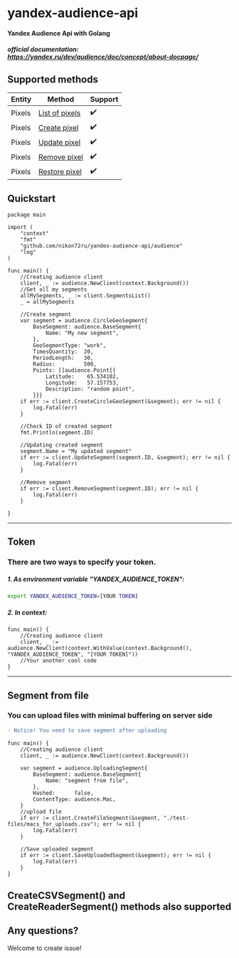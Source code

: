 # yandex-audience-api
#### Yandex Audience Api with Golang

##### official documentation: https://yandex.ru/dev/audience/doc/concept/about-docpage/

## Supported methods 
| Entity | Method | Support |
|--------|-------|-------|
| Pixels | [List of pixels](https://yandex.ru/dev/audience/doc/pixels/segments-docpage/) | :heavy_check_mark: | 
| Pixels | [Create pixel](https://yandex.ru/dev/audience/doc/pixels/create-docpage/) | :heavy_check_mark: | 
| Pixels | [Update pixel](https://yandex.ru/dev/audience/doc/pixels/edit-docpage/) | :heavy_check_mark: | 
| Pixels | [Remove pixel](https://yandex.ru/dev/audience/doc/pixels/delete-docpage/) | :heavy_check_mark: | 
| Pixels | [Restore pixel](https://yandex.ru/dev/audience/doc/pixels/undelete-docpage/) | :heavy_check_mark: | 
## Quickstart
``` golang
package main

import (
	"context"
	"fmt"
	"github.com/nikon72ru/yandex-audience-api/audience"
	"log"
)

func main() {
	//Creating audience client
	client, _ := audience.NewClient(context.Background())
	//Get all my segments
	allMySegments, _ := client.SegmentsList()
	_ = allMySegments

	//Create segment
	var segment = audience.CircleGeoSegment{
		BaseSegment: audience.BaseSegment{
			Name: "My new segment",
		},
		GeoSegmentType: "work",
		TimesQuantity:  20,
		PeriodLength:   30,
		Radius:         500,
		Points: []audience.Point{{
			Latitude:    65.534102,
			Longitude:   57.157753,
			Description: "random point",
		}}}
	if err := client.CreateCircleGeoSegment(&segment); err != nil {
		log.Fatal(err)
	}

	//Check ID of created segment
	fmt.Println(segment.ID)

	//Updating created segment
	segment.Name = "My updated segment"
	if err := client.UpdateSegment(segment.ID, &segment); err != nil {
		log.Fatal(err)
	}

	//Remove segment
	if err := client.RemoveSegment(segment.ID); err != nil {
		log.Fatal(err)
	}

}
```
-------------------------------------
## Token
### There are two ways to specify your token.
##### 1. As environment variable "YANDEX_AUDIENCE_TOKEN":
``` bash
export YANDEX_AUDIENCE_TOKEN=[YOUR TOKEN]
```
##### 2. In context:
``` golang
func main() {
	//Creating audience client
	client, _ := audience.NewClient(context.WithValue(context.Background(), "YANDEX_AUDIENCE_TOKEN", "[YOUR TOKEN]"))
	//Your another cool code
}
```
-------------------------------------
## Segment from file
### You can upload files with minimal buffering on server side
``` diff
- Notice! You need to save segment after uploading
```
``` golang
func main() {
	//Creating audience client
	client, _ := audience.NewClient(context.Background())

	var segment = audience.UploadingSegment{
		BaseSegment: audience.BaseSegment{
			Name: "segment from file",
		},
		Hashed:      false,
		ContentType: audience.Mac,
	}
	//upload file
	if err := client.CreateFileSegment(&segment, "./test-files/macs_for_uploads.csv"); err != nil {
		log.Fatal(err)
	}

	//Save uploaded segment
	if err := client.SaveUploadedSegment(&segment); err != nil {
		log.Fatal(err)
	}
}
```
CreateCSVSegment() and CreateReaderSegment() methods also supported
----------------------------------------
## Any questions?
Welcome to create issue!
